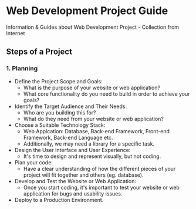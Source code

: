 # Web Development Project Guide
Information &amp; Guides about Web Development Project - Collection from Internet


## Steps of a Project
### 1. Planning
- Define the Project Scope and Goals:
  - What is the purpose of your website or web application?
  - What core functionality do you need to build in order to achieve your goals?
- Identify the Target Audience and Their Needs:
  - Who are you building this for?
  - What do they need from your website or web application?
- Choose a Suitable Technology Stack:
  - Web Applcation: Database, Back-end Framework, Front-end Framework, Back-end Language etc.
  - Additionally, we may need a library for a specific task.
- Design the User Interface and User Experience:
  - It's time to design and represent visually, but not coding.
- Plan your code:
  - Have a clear understanding of how the different pieces of your project will fit together and others (eg. database).
- Develop and Test the Website or Web Application:
  - Once you start coding, it's important to test your website or web application for bugs and usability issues.
- Deploy to a Production Environment.
